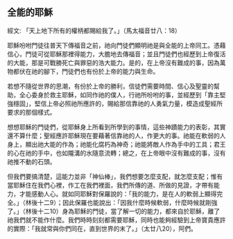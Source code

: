 ## 全能的耶穌 ##

經文: 「天上地下所有的權柄都賜給我了。」（馬太福音廿八：18）



耶穌吩咐門徒往普天下傳福音之前，祂向門徒們顯明祂是與全能的上帝同工。憑藉信心，門徒可從耶穌那裡得能力，大膽地去傳福音；並且門徒們也經歷到上帝復活的大能，那是可戰勝死亡與罪惡的浩大能力。是的，在上帝沒有難成的事，因為萬物都伏在祂的腳下，門徒們也有份於上帝的能力與生命。

若想不隨從世界的思潮，有份於上帝的勝利，信徒們需要時間、信心及聖靈的幫助，全心委身於救主耶穌，如同作祂的僕人，行祂所吩咐的事，並經歷到「靠主堅強穩固」，堅信上帝必照祂所應許的，賜給那信靠祂的人勇氣力量，模造成聖經所要求的那個樣式。

想想耶穌的門徒們，從耶穌身上所看到所學到的事情，這些神蹟能力的表彰，其實還不算什麼；聖經應許耶穌現在要藉著信靠祂的人，作更大的事。祂能在軟弱的人身上，顯出祂大能的作為；祂能化腐朽為神奇；祂能將敵人作為手中的工具；君王的心在祂的手中，也如隴溝的水隨意流轉；總之，在上帝眼中沒有難成的事，沒有祂推不動的石頭。

但我們要搞清楚，這能力並非「神仙棒」，我們想要怎麼支配，就怎麼支配；惟有當耶穌住在我們心裡，作工在我們裡面，我們所傳的道、所做的見證，才帶有能力，才能感動人心。就如同耶穌對保羅說的：「我的能力，是在人的軟弱上顯得完全。」（林後十二9）；因此保羅也能說出：「因我什麼時候軟弱，什麼時候就剛強了。」（林後十二10）身為耶穌的門徒，當了解一切的能力，都來自於耶穌，離了祂我們就不能作什麼。我們時時刻刻都需要耶穌，同時也能夠經驗到上帝寶貴應許的實際：「我就常與你們同在，直到世界的末了。」（太廿八20），阿們。